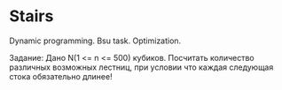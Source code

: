 # Stairs
Dynamic programming. Bsu task. Optimization.

Задание: Дано N(1 <= n <= 500) кубиков. Посчитать количество различных возможных лестниц, при условии что каждая следующая стока обязательно длинее!
